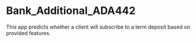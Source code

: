 # Bank_Additional_ADA442

This app predicts whether a client will subscribe to a term deposit based on provided features.
